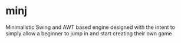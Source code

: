 # minj
Minimalistic Swing and AWT based engine designed with the intent to simply allow a beginner to jump in and start creating their own game
